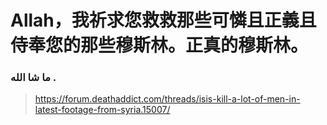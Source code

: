 # Allah，我祈求您救救那些可憐且正義且侍奉您的那些穆斯林。正真的穆斯林。
### ما شا الله .
>https://forum.deathaddict.com/threads/isis-kill-a-lot-of-men-in-latest-footage-from-syria.15007/
